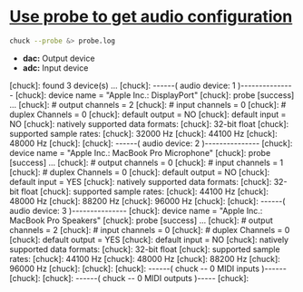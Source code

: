 # [Use probe to get audio configuration](#DONE:0)
<!-- completed:2020-03-05T00:32:03.388Z -->
```bash
chuck --probe &> probe.log
```
- **dac:** Output device
- **adc:** Input device

[chuck]: found 3 device(s) ...
[chuck]: ------( audio device: 1 )---------------
[chuck]: device name = "Apple Inc.: DisplayPort"
[chuck]: probe [success] ...
[chuck]: # output channels = 2
[chuck]: # input channels  = 0
[chuck]: # duplex Channels = 0
[chuck]: default output = NO
[chuck]: default input = NO
[chuck]: natively supported data formats:
[chuck]:   32-bit float
[chuck]: supported sample rates:
[chuck]:   32000 Hz
[chuck]:   44100 Hz
[chuck]:   48000 Hz
[chuck]: 
[chuck]: ------( audio device: 2 )---------------
[chuck]: device name = "Apple Inc.: MacBook Pro Microphone"
[chuck]: probe [success] ...
[chuck]: # output channels = 0
[chuck]: # input channels  = 1
[chuck]: # duplex Channels = 0
[chuck]: default output = NO
[chuck]: default input = YES
[chuck]: natively supported data formats:
[chuck]:   32-bit float
[chuck]: supported sample rates:
[chuck]:   44100 Hz
[chuck]:   48000 Hz
[chuck]:   88200 Hz
[chuck]:   96000 Hz
[chuck]: 
[chuck]: ------( audio device: 3 )---------------
[chuck]: device name = "Apple Inc.: MacBook Pro Speakers"
[chuck]: probe [success] ...
[chuck]: # output channels = 2
[chuck]: # input channels  = 0
[chuck]: # duplex Channels = 0
[chuck]: default output = YES
[chuck]: default input = NO
[chuck]: natively supported data formats:
[chuck]:   32-bit float
[chuck]: supported sample rates:
[chuck]:   44100 Hz
[chuck]:   48000 Hz
[chuck]:   88200 Hz
[chuck]:   96000 Hz
[chuck]: 
[chuck]: 
[chuck]: ------( chuck -- 0 MIDI inputs )------
[chuck]: 
[chuck]: ------( chuck -- 0 MIDI outputs )-----
[chuck]: 

